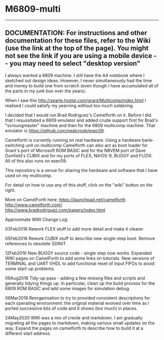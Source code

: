 # M6809-multi

---
DOCUMENTATION: For instructions and other documentation for these files, refer to the Wiki (use the link at the top of the page). You might not see the link if you are using a mobile device -- you may need to select "desktop version"
---

I always wanted a 6809 machine. I still have the A4 notebook where I sketched out design ideas. However, I never simultaneously had the time and money to build one from scratch (even though I have accumulated all of the parts in my junk box over the years).

When I saw this http://searle.hostei.com/grant/Multicomp/index.html I realised I could satisfy my yearning without too much soldering.

I decided that I would run Brad Rodriguez's Camelforth on it. Before I did that I resussitated a 6809 emulator and added crude support first for Brad's "scroungmaster" machine and then for the 6809 multicomp machine. That emulator is https://github.com/nealcrook/exec09.

Camelforth is currently running on real hardware. Using a hardware bank-switching unit on multicomp Camelforth can also act as boot loader for Grant's port of Microsoft ROM BASIC and for the N8VEM port of Dave Dunfield's CUBIX and for my ports of FLEX, NitrOS-9, BUGGY and FUZIX. All of this also runs on exec09.

This repository is a venue for sharing the hardware and software that I have used on my multicomp.

For detail on how to use any of this stuff, click on the "wiki" button on the right.

More on CamelForth here:
https://launchpad.net/camelforth
http://www.camelforth.com/
http://www.bradrodriguez.com/papers/index.html

Approximate WIKI Change Log:

03Feb2016 Rework FLEX stuff to add more detail and make it clearer

05Feb2016 Rework CUBIX stuff to describe new single-step boot. Remove references to obsolete SDINIT.

12Feb2016 New BUGGY source code - single step now works. Expanded WIKI pages on CamelForth to add some links on tutorials. New versions of TERMINAL and UART VHDL to add functional reset of input FIFOs to avoid some start-up problems.

09Aug2018 Tidy-up pass - adding a few misisng files and scripts and generally tidying things up. In particular, clean up the build process for the 6809 ROM BASIC and add some images for simulation debug.

06Mar2019 Reorganisation to try to provided consistent descriptions for each operating environment: the original material  evolved over time as I ported successive bits of code and it shows (too much) in places.

24May2020 WIKI was a mix of creole and markdown. I am gradually migrating all the pages to markdown, making various small updates on the way. Expand the pages on camelforth to describe how to build it at a different start address.
